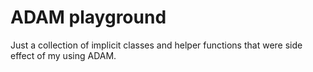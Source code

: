 ADAM playground
===============

Just a collection of implicit classes and helper functions that were side effect of my using ADAM.